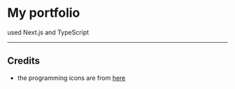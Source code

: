 # My portfolio

used Next.js and TypeScript

---

## Credits
* the programming icons are from [here](https://github.com/tandpfun/skill-icons)  
